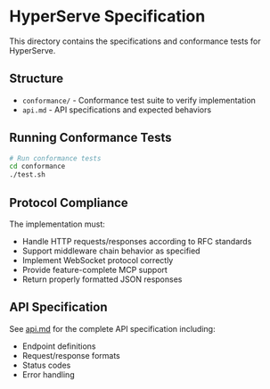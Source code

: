 # HyperServe Specification

This directory contains the specifications and conformance tests for HyperServe.

## Structure

- `conformance/` - Conformance test suite to verify implementation
- `api.md` - API specifications and expected behaviors

## Running Conformance Tests

```bash
# Run conformance tests
cd conformance
./test.sh
```

## Protocol Compliance

The implementation must:
- Handle HTTP requests/responses according to RFC standards
- Support middleware chain behavior as specified
- Implement WebSocket protocol correctly
- Provide feature-complete MCP support
- Return properly formatted JSON responses

## API Specification

See [api.md](./api.md) for the complete API specification including:
- Endpoint definitions
- Request/response formats
- Status codes
- Error handling
